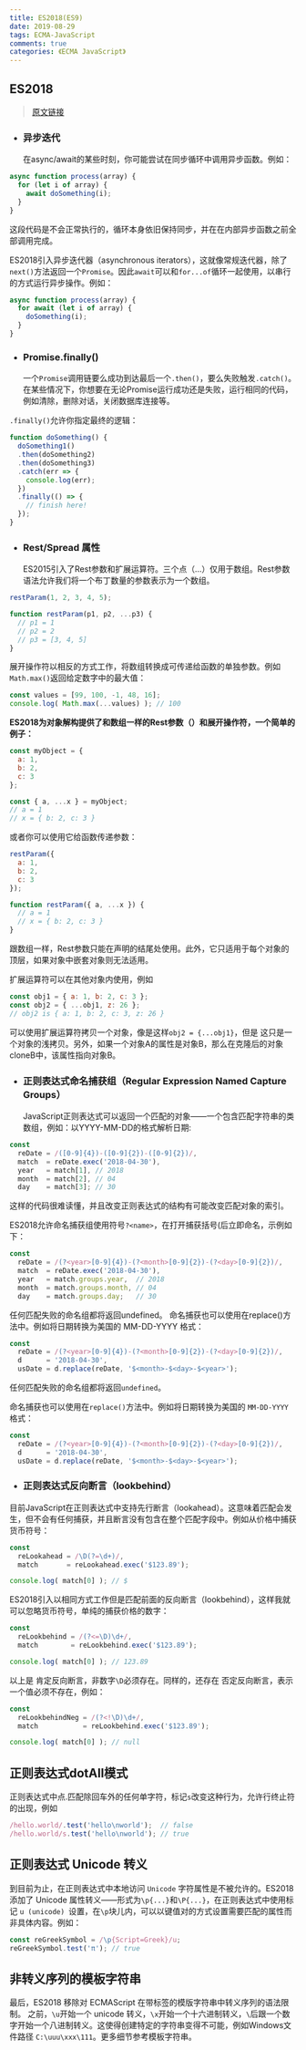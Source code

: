 ```yaml
---
title: ES2018(ES9)
date: 2019-08-29
tags: ECMA-JavaScript
comments: true
categories: 《ECMA JavaScript》
---
```


## ES2018
> [原文链接](https://juejin.im/post/5b2a186cf265da596d04a648#heading-7)


- ### 异步迭代
  在async/await的某些时刻，你可能尝试在同步循环中调用异步函数。例如：
```js
async function process(array) {
  for (let i of array) {
    await doSomething(i);
  }
}
```
这段代码是不会正常执行的，循环本身依旧保持同步，并在在内部异步函数之前全部调用完成。

ES2018引入异步迭代器（asynchronous iterators），这就像常规迭代器，除了`next()`方法返回一个`Promise`。因此`await`可以和`for...of`循环一起使用，以串行的方式运行异步操作。例如：
```js
async function process(array) {
  for await (let i of array) {
    doSomething(i);
  }
}
```

- ### Promise.finally()
  一个`Promise`调用链要么成功到达最后一个`.then()`，要么失败触发`.catch()`。在某些情况下，你想要在无论Promise运行成功还是失败，运行相同的代码，例如清除，删除对话，关闭数据库连接等。

`.finally()`允许你指定最终的逻辑：

```js
function doSomething() {
  doSomething1()
  .then(doSomething2)
  .then(doSomething3)
  .catch(err => {
    console.log(err);
  })
  .finally(() => {
    // finish here!
  });
}

```

- ### Rest/Spread 属性
  ES2015引入了Rest参数和扩展运算符。三个点（...）仅用于数组。Rest参数语法允许我们将一个布丁数量的参数表示为一个数组。
```js
restParam(1, 2, 3, 4, 5);

function restParam(p1, p2, ...p3) {
  // p1 = 1
  // p2 = 2
  // p3 = [3, 4, 5]
}
```
展开操作符以相反的方式工作，将数组转换成可传递给函数的单独参数。例如`Math.max()`返回给定数字中的最大值：
```js
const values = [99, 100, -1, 48, 16];
console.log( Math.max(...values) ); // 100
```
**ES2018为对象解构提供了和数组一样的Rest参数（）和展开操作符，一个简单的例子：**
```js
const myObject = {
  a: 1,
  b: 2,
  c: 3
};

const { a, ...x } = myObject;
// a = 1
// x = { b: 2, c: 3 }
```
或者你可以使用它给函数传递参数：
```js
restParam({
  a: 1,
  b: 2,
  c: 3
});

function restParam({ a, ...x }) {
  // a = 1
  // x = { b: 2, c: 3 }
}

```
跟数组一样，Rest参数只能在声明的结尾处使用。此外，它只适用于每个对象的顶层，如果对象中嵌套对象则无法适用。

扩展运算符可以在其他对象内使用，例如
```js
const obj1 = { a: 1, b: 2, c: 3 };
const obj2 = { ...obj1, z: 26 };
// obj2 is { a: 1, b: 2, c: 3, z: 26 }
```
可以使用扩展运算符拷贝一个对象，像是这样`obj2 = {...obj1}`，但是 这只是一个对象的浅拷贝。另外，如果一个对象A的属性是对象B，那么在克隆后的对象cloneB中，该属性指向对象B。

- ### 正则表达式命名捕获组（Regular Expression Named Capture Groups）
  JavaScript正则表达式可以返回一个匹配的对象——一个包含匹配字符串的类数组，例如：以YYYY-MM-DD的格式解析日期:

```js
const
  reDate = /([0-9]{4})-([0-9]{2})-([0-9]{2})/,
  match  = reDate.exec('2018-04-30'),
  year   = match[1], // 2018
  month  = match[2], // 04
  day    = match[3]; // 30
```
这样的代码很难读懂，并且改变正则表达式的结构有可能改变匹配对象的索引。

ES2018允许命名捕获组使用符号`?<name>`，在打开捕获括号(后立即命名，示例如下：
```js
const
  reDate = /(?<year>[0-9]{4})-(?<month>[0-9]{2})-(?<day>[0-9]{2})/,
  match  = reDate.exec('2018-04-30'),
  year   = match.groups.year,  // 2018
  month  = match.groups.month, // 04
  day    = match.groups.day;   // 30
```
任何匹配失败的命名组都将返回undefined。
命名捕获也可以使用在replace()方法中。例如将日期转换为美国的 MM-DD-YYYY 格式：
```js
const
  reDate = /(?<year>[0-9]{4})-(?<month>[0-9]{2})-(?<day>[0-9]{2})/,
  d      = '2018-04-30',
  usDate = d.replace(reDate, '$<month>-$<day>-$<year>');
```
任何匹配失败的命名组都将返回`undefined`。

命名捕获也可以使用在`replace()`方法中。例如将日期转换为美国的 `MM-DD-YYYY` 格式：
```js
const
  reDate = /(?<year>[0-9]{4})-(?<month>[0-9]{2})-(?<day>[0-9]{2})/,
  d      = '2018-04-30',
  usDate = d.replace(reDate, '$<month>-$<day>-$<year>');
```
- ### 正则表达式反向断言（lookbehind）

目前JavaScript在正则表达式中支持先行断言（lookahead）。这意味着匹配会发生，但不会有任何捕获，并且断言没有包含在整个匹配字段中。例如从价格中捕获货币符号：
```js
const
  reLookahead = /\D(?=\d+)/,
  match       = reLookahead.exec('$123.89');

console.log( match[0] ); // $
```
ES2018引入以相同方式工作但是匹配前面的反向断言（lookbehind），这样我就可以忽略货币符号，单纯的捕获价格的数字：
```js
const
  reLookbehind = /(?<=\D)\d+/,
  match        = reLookbehind.exec('$123.89');

console.log( match[0] ); // 123.89
```
以上是 肯定反向断言，非数字`\D`必须存在。同样的，还存在 否定反向断言，表示一个值必须不存在，例如：
```js
const
  reLookbehindNeg = /(?<!\D)\d+/,
  match           = reLookbehind.exec('$123.89');

console.log( match[0] ); // null

```

## 正则表达式dotAll模式
正则表达式中点.匹配除回车外的任何单字符，标记`s`改变这种行为，允许行终止符的出现，例如
```js
/hello.world/.test('hello\nworld');  // false
/hello.world/s.test('hello\nworld'); // true
```

## 正则表达式 Unicode 转义
到目前为止，在正则表达式中本地访问 `Unicode` 字符属性是不被允许的。ES2018添加了 Unicode 属性转义——形式为`\p{...}`和`\P{...}`，在正则表达式中使用标记 `u (unicode) `设置，在`\p`块儿内，可以以键值对的方式设置需要匹配的属性而非具体内容。例如：
```js
const reGreekSymbol = /\p{Script=Greek}/u;
reGreekSymbol.test('π'); // true
```
## 非转义序列的模板字符串

最后，ES2018 移除对 ECMAScript 在带标签的模版字符串中转义序列的语法限制。
之前，`\u`开始一个 unicode 转义，`\x`开始一个十六进制转义，`\`后跟一个数字开始一个八进制转义。这使得创建特定的字符串变得不可能，例如Windows文件路径 `C:\uuu\xxx\111`。更多细节参考模板字符串。